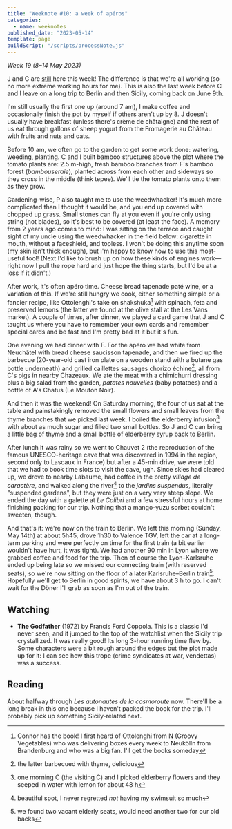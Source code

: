 ```yaml
---
title: "Weeknote #10: a week of apéros"
categories:
  - name: weeknotes
published_date: "2023-05-14"
template: page
buildScript: "/scripts/processNote.js"
---
```


_Week 19 (8–14 May 2023)_

J and C are [still](/notes/weeknote-9-a-week-of-afternoons/) here this week! The difference is that we're all working (so no more extreme working hours for me). This is also the last week before C and I leave on a long trip to Berlin and then Sicily, coming back on June 9th.

I'm still usually the first one up (around 7 am), I make coffee and occasionally finish the pot by myself if others aren't up by 8. J doesn't usually have breakfast (unless there's crème de châtaigne) and the rest of us eat through gallons of sheep yogurt from the Fromagerie au Château with fruits and nuts and oats.

Before 10 am, we often go to the garden to get some work done: watering, weeding, planting. C and I built bamboo structures above the plot where the tomato plants are: 2.5 m-high, fresh bamboo branches from F's bamboo forest (_bambouseraie_), planted across from each other and sideways so they cross in the middle (think tepee). We'll tie the tomato plants onto them as they grow.

Gardening-wise, P also taught me to use the weedwhacker! It's much more complicated than I thought it would be, and you end up covered with chopped up grass. Small stones can fly at you even if you're only using string (not blades), so it's best to be covered (at least the face). A memory from 2 years ago comes to mind: I was sitting on the terrace and caught sight of my uncle using the weedwhacker in the field below: cigarette in mouth, without a faceshield, and topless. I won't be doing this anytime soon (my skin isn't thick enough), but I'm happy to know how to use this most-useful tool! (Next I'd like to brush up on how these kinds of engines work—right now I pull the rope hard and just hope the thing starts, but I'd be at a loss if it didn't.)

After work, it's often apéro time. Cheese bread tapenade paté wine, or a variation of this. If we're still hungry we cook, either something simple or a fancier recipe, like Ottolenghi's take on shakshuka[^1] with spinach, feta and preserved lemons (the latter we found at the olive stall at the Les Vans market). A couple of times, after dinner, we played a card game that J and C taught us where you have to remember your own cards and remember special cards and be fast and I'm pretty bad at it but it's fun.

One evening we had dinner with F. For the apéro we had white from Neuchâtel with bread cheese saucisson tapenade, and then we fired up the barbecue (20-year-old cast iron plate on a wooden stand with a butane gas bottle underneath) and grilled caillettes sausages chorizo échine[^2], all from C's pigs in nearby Chazeaux. We ate the meat with a chimichurri dressing plus a big salad from the garden, _patates nouvelles_ (baby potatoes) and a bottle of A's Chatus (Le Mouton Noir).

And then it was the weekend! On Saturday morning, the four of us sat at the table and painstakingly removed the small flowers and small leaves from the thyme branches that we picked last week. I boiled the elderberry infusion[^4] with about as much sugar and filled two small bottles. So J and C can bring a little bag of thyme and a small bottle of elderberry syrup back to Berlin.

After lunch it was rainy so we went to Chauvet 2 (the reproduction of the famous UNESCO-heritage cave that was discovered in 1994 in the region, second only to Lascaux in France) but after a 45-min drive, we were told that we had to book time slots to visit the cave, ugh. Since skies had cleared up, we drove to nearby Labaume, had coffee in the pretty _village de caractère_, and walked along the river[^3] to the _jardins suspendus_, literally "suspended gardens", but they were just on a very very steep slope. We ended the day with a galette at _Le Colibri_ and a few stressful hours at home finishing packing for our trip. Nothing that a mango-yuzu sorbet couldn't sweeten, though.

And that's it: we're now on the train to Berlin. We left this morning (Sunday, May 14th) at about 5h45, drove 1h30 to Valence TGV, left the car at a long-term parking and were perfectly on time for the first train (a bit earlier wouldn't have hurt, it was tight). We had another 90 min in Lyon where we grabbed coffee and food for the trip. Then of course the Lyon–Karlsruhe ended up being late so we missed our connecting train (with reserved seats), so we're now sitting on the floor of a later Karlsruhe–Berlin train[^5]. Hopefully we'll get to Berlin in good spirits, we have about 3 h to go. I can't wait for the Döner I'll grab as soon as I'm out of the train.

## Watching

- **The Godfather** (1972) by Francis Ford Coppola. This is a classic I'd never seen, and it jumped to the top of the watchlist when the Sicily trip crystallized. It was really good! Its long 3-hour running time flew by. Some characters were a bit rough around the edges but the plot made up for it: I can see how this trope (crime syndicates at war, vendettas) was a success.

## Reading

About halfway through _Les autonautes de la cosmoroute_ now. There'll be a long break in this one because I haven't packed the book for the trip. I'll probably pick up something Sicily-related next.

[^1]: Connor has the book! I first heard of Ottolenghi from N (Groovy Vegetables) who was delivering boxes every week to Neukölln from Brandenburg and who was a big fan. I'll get the books someday
[^2]: the latter barbecued with thyme, delicious
[^3]: beautiful spot, I never regretted _not_ having my swimsuit so much
[^4]: one morning C (the visiting C) and I picked elderberry flowers and they seeped in water with lemon for about 48 h
[^5]: we found two vacant elderly seats, would need another two for our old backs
